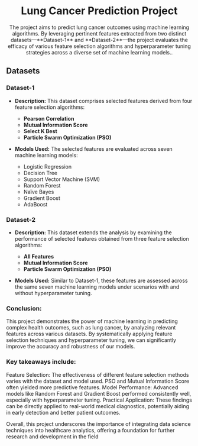 
<h1 align="center">Lung Cancer Prediction Project</h1>
<p align="center">
The project aims to predict lung cancer outcomes using machine learning algorithms. By leveraging pertinent features extracted from two distinct datasets—**Dataset-1** and **Dataset-2**—the project evaluates the efficacy of various feature selection algorithms and hyperparameter tuning strategies across a diverse set of machine learning models..
</p>

## Datasets

### Dataset-1
- **Description:** This dataset comprises selected features derived from four feature selection algorithms:
  - **Pearson Correlation**
  - **Mutual Information Score**
  - **Select K Best**
  - **Particle Swarm Optimization (PSO)**

- **Models Used:** The selected features are evaluated across seven machine learning models:
  - Logistic Regression
  - Decision Tree
  - Support Vector Machine (SVM)
  - Random Forest
  - Naïve Bayes
  - Gradient Boost
  - AdaBoost

### Dataset-2
- **Description:** This dataset extends the analysis by examining the performance of selected features obtained from three feature selection algorithms:
  - **All Features**
  - **Mutual Information Score**
  - **Particle Swarm Optimization (PSO)**

- **Models Used:** Similar to Dataset-1, these features are assessed across the same seven machine learning models under scenarios with and without hyperparameter tuning.

### Conclusion:
<p align="Justified alignment">
This project demonstrates the power of machine learning in predicting complex health outcomes, such as lung cancer, by analyzing relevant features across various datasets. By systematically applying feature selection techniques and hyperparameter tuning, we can significantly improve the accuracy and robustness of our models.
</p>

### Key takeaways include:
<p align="Justified alignment">
Feature Selection: The effectiveness of different feature selection methods varies with the dataset and model used. PSO and Mutual Information Score often yielded more predictive features.
Model Performance: Advanced models like Random Forest and Gradient Boost performed consistently well, especially with hyperparameter tuning.
Practical Application: These findings can be directly applied to real-world medical diagnostics, potentially aiding in early detection and better patient outcomes.
</p>

<p align="Justified alignment">
Overall, this project underscores the importance of integrating data science techniques into healthcare analytics, offering a foundation for further research and development in the field
</p>
